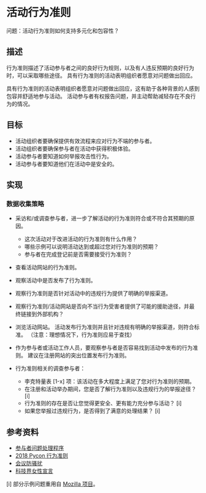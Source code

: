 #  活动行为准则

问题：活动行为准则如何支持多元化和包容性？

## 描述
行为准则描述了活动参与者之间的良好行为规则，以及有人违反预期的良好行为时，可以采取哪些途径。 具有行为准则的活动表明组织者愿意对问题做出回应。

具有行为准则的活动表明组织者愿意对问题做出回应，这有助于各种背景的人感到包容并舒适地参与活动。 活动参与者有权报告问题，并主动帮助减轻存在不良行为的情况。

## 目标
- 活动组织者要确保提供有效流程来应对行为不端的参与者。
- 活动组织者要确保参与者在活动中获得积极体验。
- 活动参与者要知道如何举报攻击性行为。
- 活动参与者要知道他们在活动中是安全的。

## 实现

### 数据收集策略

- 采访和/或调查参与者，进一步了解活动的行为准则符合或不符合其预期的原因。
  * 这次活动对于改进活动的行为准则有什么作用？
  * 哪些示例可以说明活动达到或超过您对行为准则的预期？
  * 参与者在完成登记前是否需要接受行为准则？

- 查看活动网站的行为准则。

- 观察活动中是否发布了行为准则。

- 观察行为准则是否针对活动中的违规行为提供了明确的举报渠道。

- 观察行为准则/活动网站是否向不当行为受害者提供了可能的援助途径，并最终链接到外部机构？

- 浏览活动网站。 活动发布行为准则并且针对违规有明确的举报渠道，则符合标准。 （注意：理想情况下，行为准则应易于查找）

- 作为参与者或活动工作人员，要观察参与者是否容易找到活动中发布的行为准则。 建议在注册网站的突出位置发布行为准则。

- 行为准则相关的调查参与者：
  * 李克特量表 [1-x] 项：该活动在多大程度上满足了您对行为准则的预期。
  * 在注册和活动举办期间，您是否了解行为准则以及违规行为的举报途径？ [i]
  * 行为准则的存在是否让您觉得更安全、更有能力充分参与活动？ [i]
  * 如果您举报过违规行为，是否得到了满意的处理结果？ [i]

## 参考资料
- [参与者问题处理程序](https://github.com/python/pycon-code-of-conduct/blob/master/Attendee%20Procedure%20for%20incident%20handling.md)
- [2018 Pycon 行为准则](https://pycon.blogspot.com/2018/04/code-of-conduct-updates-for-pycon-2018.html)
- [会议防骚扰](https://geekfeminism.wikia.org/wiki/Conference_anti-harassment)
- [科技界女性宣言](https://manifestedesfemmesentech.com/en/code-of-conduct-template)

[i] 部分示例问题重用自 [Mozilla 项目](https://github.com/mozilla/diversity/blob/master/data-metrics/surveys/en/cpg-follow-up.md)。
